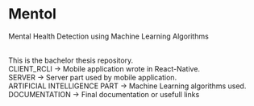 # Mentol
Mental Health Detection using Machine Learning Algorithms <br /> <br />

This is the bachelor thesis repository. <br />
CLIENT_RCLI -> Mobile application wrote in React-Native. <br />
SERVER -> Server part used by mobile application. <br />
ARTIFICIAL INTELLIGENCE PART -> Machine Learning algorithms used. <br />
DOCUMENTATION -> Final documentation or usefull links
